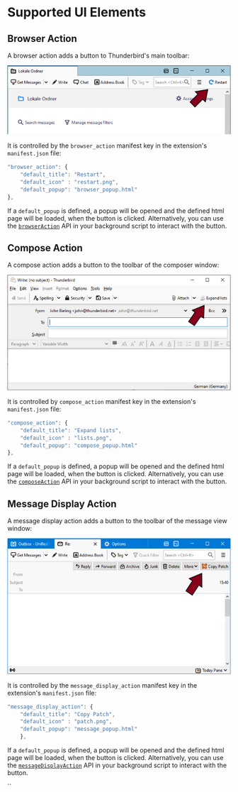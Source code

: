 # Supported UI Elements

## Browser Action

A browser action adds a button to Thunderbird's main toolbar:

![](../../.gitbook/assets/browseraction.png)

It is controlled by the `browser_action` manifest key in the extension's `manifest.json` file:

```javascript
"browser_action": {
    "default_title": "Restart",
    "default_icon" : "restart.png",
    "default_popup": "browser_popup.html"
}, 
```

If a `default_popup` is defined, a popup will be opened and the defined html page will be loaded, when the button is clicked. Alternatively, you can use the [`browserAction`](https://thunderbird-webextensions.readthedocs.io/en/latest/browserAction.html) API in your background script to interact with the button.

## Compose Action

A compose action adds a button to the toolbar of the composer window:

![](../../.gitbook/assets/composeaction.png)

It is controlled by `compose_action` manifest key in the extension's `manifest.json` file:

```javascript
"compose_action": {
    "default_title": "Expand lists",
    "default_icon" : "lists.png",
    "default_popup": "compose_popup.html"
}, 
```

If a `default_popup` is defined, a popup will be opened and the defined html page will be loaded, when the button is clicked. Alternatively, you can use the [`composeAction`](https://thunderbird-webextensions.readthedocs.io/en/latest/composeAction.html) API in your background script to interact with the button.

## Message Display Action

 A message display action adds a button to the toolbar of the message view window:

![](../../.gitbook/assets/mda.png)

It is controlled by the `message_display_action` manifest key in the extension's `manifest.json` file:

```javascript
"message_display_action": {
    "default_title": "Copy Patch",
    "default_icon" : "patch.png",
    "default_popup": "message_popup.html"
	},
```

If a `default_popup` is defined, a popup will be opened and the defined html page will be loaded, when the button is clicked. Alternatively, you can use the [`messageDisplayAction`](https://thunderbird-webextensions.readthedocs.io/en/latest/messageDisplayAction.html) API in your background script to interact with the button.

\`\`

